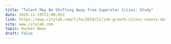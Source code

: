 ```yaml
---
title: "Talent May Be Shifting Away from Superstar Cities: Study"
date: 2019-11-19T22:00:01Z
link: https://www.citylab.com/life/2019/11/job-growth-cities-county-data-workers-talent-attraction/602200?utm_medium=RSS&utm_source=hune
site: www.citylab.com
topic: Hacker News
draft: false
---
```

